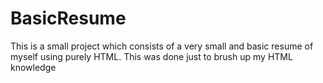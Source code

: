 # BasicResume
This is a small project which consists of a very small and basic resume of myself using purely HTML. This was done just to brush up my HTML knowledge
